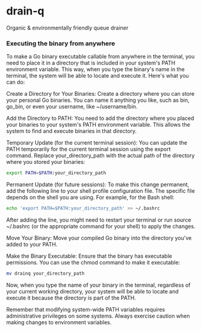 # drain-q

Organic & environmentally friendly queue drainer

### Executing the binary from anywhere

To make a Go binary executable callable from anywhere in the terminal, you need to place it in a directory that is included in your system's PATH environment variable. This way, when you type the binary's name in the terminal, the system will be able to locate and execute it. Here's what you can do:

Create a Directory for Your Binaries:
Create a directory where you can store your personal Go binaries. You can name it anything you like, such as bin, go_bin, or even your username, like ~/username/bin.

Add the Directory to PATH:
You need to add the directory where you placed your binaries to your system's PATH environment variable. This allows the system to find and execute binaries in that directory.

Temporary Update (for the current terminal session):
You can update the PATH temporarily for the current terminal session using the export command. Replace your_directory_path with the actual path of the directory where you stored your binaries:

```sh
export PATH=$PATH:your_directory_path
```
Permanent Update (for future sessions):
To make this change permanent, add the following line to your shell profile configuration file. The specific file depends on the shell you are using. For example, for the Bash shell:

```sh
echo 'export PATH=$PATH:your_directory_path' >> ~/.bashrc
```
After adding the line, you might need to restart your terminal or run source ~/.bashrc (or the appropriate command for your shell) to apply the changes.

Move Your Binary:
Move your compiled Go binary into the directory you've added to your PATH.

Make the Binary Executable:
Ensure that the binary has executable permissions. You can use the chmod command to make it executable:

```sh
mv drainq your_directory_path
```
Now, when you type the name of your binary in the terminal, regardless of your current working directory, your system will be able to locate and execute it because the directory is part of the PATH.

Remember that modifying system-wide PATH variables requires administrative privileges on some systems. Always exercise caution when making changes to environment variables.
